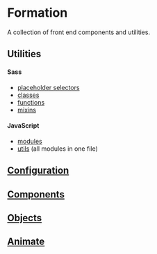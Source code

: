# Formation

A collection of front end components and utilities.

## Utilities

#### Sass
* [placeholder selectors](https://github.com/galaniz/formation/blob/master/src/utils/atomic/_props.scss)
* [classes](https://github.com/galaniz/formation/blob/master/src/utils/atomic/_classes.scss)
* [functions](https://github.com/galaniz/formation/tree/master/src/utils/functions)
* [mixins](https://github.com/galaniz/formation/tree/master/src/utils/mixins)

#### JavaScript
  * [modules](https://github.com/galaniz/formation/tree/master/src/utils/modules)
  * [utils](https://github.com/galaniz/formation/blob/master/src/utils/utils.js) (all modules in one file)

## [Configuration](https://github.com/galaniz/formation/tree/master/src/config)

## [Components](https://github.com/galaniz/formation/tree/master/src/components)

## [Objects](https://github.com/galaniz/formation/tree/master/src/objects)

## [Animate](https://github.com/galaniz/formation/tree/master/src/animate)
